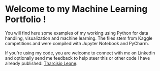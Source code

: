 # Welcome to my Machine Learning Portfolio !
You will find here some examples of my working using Python for data handling, visualization and machine learning. The files stem from Kaggle competitions and were compiled with Jupyter Notebook and PyCharm.

If you're using my code, you are welcome to connect with me on LinkedIn and optionally send me feedback to help steer this or other code I have already published: [Tharcisio Leone](https://www.linkedin.com/in/tharcisio-leone/).
